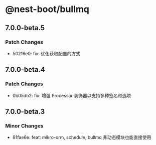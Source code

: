 # @nest-boot/bullmq

## 7.0.0-beta.5

### Patch Changes

- 50216e0: fix: 优化获取配置的方式

## 7.0.0-beta.4

### Patch Changes

- 0b05db2: fix: 增强 Processor 装饰器以支持多种签名和选项

## 7.0.0-beta.3

### Minor Changes

- 81fae6e: feat: mikro-orm, schedule, bullmq 非动态模块也能直接使用
